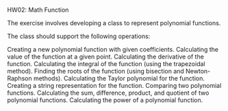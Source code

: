 HW02: Math Function

The exercise involves developing a class to represent polynomial functions.

The class should support the following operations:

Creating a new polynomial function with given coefficients.
Calculating the value of the function at a given point.
Calculating the derivative of the function.
Calculating the integral of the function (using the trapezoidal method).
Finding the roots of the function (using bisection and Newton-Raphson methods).
Calculating the Taylor polynomial for the function.
Creating a string representation for the function.
Comparing two polynomial functions.
Calculating the sum, difference, product, and quotient of two polynomial functions.
Calculating the power of a polynomial function.
